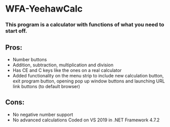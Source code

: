 # WFA-YeehawCalc

### This program is a calculator with functions of what you need to start off.
## Pros:
- Number buttons
- Addition, subtraction, multiplication and division
- Has CE and C keys like the ones on a real calculator
- Added functionality on the menu strip to include new calculation button, exit program button, opening pop up window buttons and launching URL link buttons (to default browser)
## Cons:
- No negative number support
- No advanced calculations
Coded on VS 2019 in .NET Framework 4.7.2
